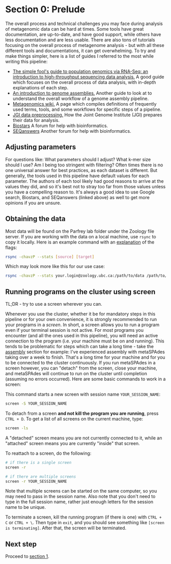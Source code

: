 # Section 0: Prelude

The overall process and technical challenges you may face during analysis of metagenomic data can be hard at times. Some tools have great documentation, are up-to-date, and
have good support, while others have less documentation and are less usable. There are also tons of tutorials focusing on the overall process of metagenome analysis - but with all
these different tools and documentations, it can get overwhelming. To try and make things simpler, here is a list of guides I referred to the most while writing this pipeline:

- [The simple fool's guide to population genomics via RNA-Seq: an introduction to high-throughput sequencing data analysis.][stanford-overall-workflow-link] A good guide which focuses on the overall process of data analysis, with in-depth explanations of each step.  
- [An introduction to genome assemblies.][intro-genome-assemblies-link] Another guide to look at to understand the overall workflow of a genome assembly pipeline.
- [Metagenomics wiki.][metagenomics-wiki-link] A page which compiles definitions of frequently used terms, tools, and some workflows for specific steps of a pipeline.
- [JGI data preprocessing.][jgi-data-preprocess-link] How the Joint Genome Institute (JGI) prepares their data for analysis.
- [Biostars][biostars-link] A forum for help with bioinformatics.
- [SEQanswers][seq-answers-link] Another forum for help with bioinformatics.

## Adjusting parameters

For questions like: What parameters should I adjust? What k-mer size should I use? Am I being too stringent with filtering? Often times there is no one universal answer for best practices, as each dataset is different. But generally, the tools used in this pipeline have default values for each parameter. The authors of each tool likely had good reasons to arrive at the values they did, and so it's best not to stray too far from those values unless you have a compelling reason to. It's always a good idea to use Google search, Biostars, and SEQanswers (linked above) as well to get more opinions if you are unsure. 

## Obtaining the data

Most data will be found on the Parfrey lab folder under the Zoology file server. If you are working with the data on a local machine, use `rsync` to copy it locally. Here is an example command with an [explanation][rsync-explanation-link] of the flags:

```bash
rsync -chavzP --stats [source] [target]
```

Which may look more like this for our use case:

```bash
rsync -chavzP --stats your.login@zoology.ubc.ca:/path/to/data /path/to/data/folder/locally
```

## Running programs on the cluster using screen

TL;DR - try to use a screen wherever you can.

Whenever you use the cluster, whether it be for mandatory steps in this pipeline or for your own convenience, it is strongly recommended to run your programs in a *screen*. In short, a screen allows you to run a program even if your terminal session is not active. For most programs you encounter (and all the ones used in this pipeline), you will need an active connection to the program (i.e. your machine must be on and running). This tends to be problematic for steps which can take a long time - take the [assembly][section2-link] section for example: I've experienced assembly with metaSPAdes taking over a week to finish. That's a long time for your machine and for you to be connected to the cluster continuously. If you run metaSPAdes in a screen however, you can "detach" from the screen, close your machine, and metaSPAdes will continue to run on the cluster until completion (assuming no errors occurred). Here are some basic commands to work in a screen:

This command starts a new screen with session name `YOUR_SESSION_NAME`: 

```bash
screen -S YOUR_SESSION_NAME
```

To detach from a screen **and not kill the program you are running**, press `CTRL + D`. To get a list of all screens on the current machine, type:

```bash
screen -ls
```

A "detached" screen means you are not currently connected to it, while an "attached" screen means you are currently "inside" that screen. 

To reattach to a screen, do the following:

```bash
# if there is a single screen
screen -r

# if there are multiple screens
screen -r YOUR_SESSION_NAME
```

Note that multiple screens can be started on the same computer, so you may need to pass in the session name. Also note that you don't need to type in the full session name, rather just enough letters for the session name to be unique. 

To terminate a screen, kill the running program (if there is one) with `CTRL + C` or `CTRL + \`. Then type in `exit`, and you should see something like `[screen is terminating]`. After that, the screen will be terminated.

## Next step

Proceed to [section 1][section1-link].

[stanford-overall-workflow-link]: http://sfg.stanford.edu/guide.html
[intro-genome-assemblies-link]: https://sschmeier.github.io/bioinf-workshop/genome-assembly/doc/GenomeAssembly_sschmeier.pdf
[metagenomics-wiki-link]: http://www.metagenomics.wiki/pdf/definition
[jgi-data-preprocess-link]: https://jgi.doe.gov/data-and-tools/bbtools/bb-tools-user-guide/data-preprocessing/
[biostars-link]: https://www.biostars.org/
[seq-answers-link]: http://seqanswers.com/forums/
[section1-link]: ../section_1/
[section2-link]: ../section_2/
[rsync-explanation-link]: https://explainshell.com/explain?cmd=rsync+--chavzP+--stats+%5Bsource%5D+%5Btarget%5D